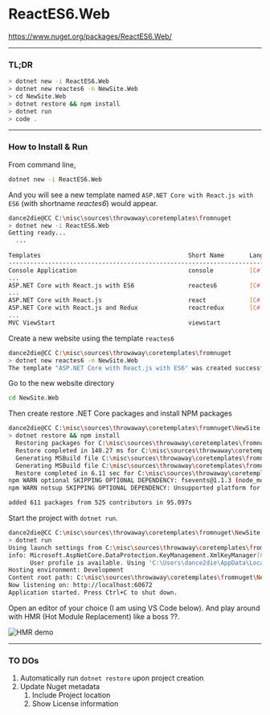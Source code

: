 # ReactES6.Web
https://www.nuget.org/packages/ReactES6.Web/

---
### TL;DR
```bash
> dotnet new -i ReactES6.Web
> dotnet new reactes6 -n NewSite.Web
> cd NewSite.Web
> dotnet restore && npm install
> dotnet run
> code .
```
---
### How to Install & Run
From command line,

```bash
dotnet new -i ReactES6.Web
```
And you will see a new template named `ASP.NET Core with React.js with ES6` (with shortname *reactes6*) would appear.

```bash
dance2die@CC C:\misc\sources\throwaway\coretemplates\fromnuget                                                                            
> dotnet new -i ReactES6.Web                                                                                                              
Getting ready...                                                                                                                          
  ...
                                                                                                                                          
Templates                                         Short Name       Language          Tags                                                 
--------------------------------------------------------------------------------------------------------                                  
Console Application                               console          [C#], F#, VB      Common/Console                                       
...      
ASP.NET Core with React.js with ES6               reactes6         [C#]              Web/MVC/SPA                                          
...                                  
ASP.NET Core with React.js                        react            [C#]              Web/MVC/SPA                                          
ASP.NET Core with React.js and Redux              reactredux       [C#]              Web/MVC/SPA                                          
...                          
MVC ViewStart                                     viewstart                          Web/ASP.NET
```
Create a new website using the template `reactes6`
```bash
dance2die@CC C:\misc\sources\throwaway\coretemplates\fromnuget
> dotnet new reactes6 -n NewSite.Web
The template "ASP.NET Core with React.js with ES6" was created successfully.
```
Go to the new website directory
```bash
cd NewSite.Web
```
Then create restore .NET Core packages and install NPM packages
```bash
dance2die@CC C:\misc\sources\throwaway\coretemplates\fromnuget\NewSite.Web
> dotnet restore && npm install
  Restoring packages for C:\misc\sources\throwaway\coretemplates\fromnuget\NewSite.Web\NewSite.Web.csproj...
  Restore completed in 140.27 ms for C:\misc\sources\throwaway\coretemplates\fromnuget\NewSite.Web\NewSite.Web.csproj.
  Generating MSBuild file C:\misc\sources\throwaway\coretemplates\fromnuget\NewSite.Web\obj\NewSite.Web.csproj.nuget.g.props.
  Generating MSBuild file C:\misc\sources\throwaway\coretemplates\fromnuget\NewSite.Web\obj\NewSite.Web.csproj.nuget.g.targets.
  Restore completed in 6.11 sec for C:\misc\sources\throwaway\coretemplates\fromnuget\NewSite.Web\NewSite.Web.csproj.
npm WARN optional SKIPPING OPTIONAL DEPENDENCY: fsevents@1.1.3 (node_modules\fsevents):
npm WARN notsup SKIPPING OPTIONAL DEPENDENCY: Unsupported platform for fsevents@1.1.3: wanted {"os":"darwin","arch":"any"} (current: {"os":"win32","arch":"x64"})

added 611 packages from 525 contributors in 95.097s
```
Start the project with `dotnet run`.
```bash
dance2die@CC C:\misc\sources\throwaway\coretemplates\fromnuget\NewSite.Web
> dotnet run
Using launch settings from C:\misc\sources\throwaway\coretemplates\fromnuget\NewSite.Web\Properties\launchSettings.json...
info: Microsoft.AspNetCore.DataProtection.KeyManagement.XmlKeyManager[0]
      User profile is available. Using 'C:\Users\dance2die\AppData\Local\ASP.NET\DataProtection-Keys' as key repository and Windows DPAPI to encrypt keys at rest.
Hosting environment: Development
Content root path: C:\misc\sources\throwaway\coretemplates\fromnuget\NewSite.Web
Now listening on: http://localhost:60672
Application started. Press Ctrl+C to shut down.
```
Open an editor of your choice (I am using VS Code below).
And play around with HMR (Hot Module Replacement) like a boss ??.

![HMR demo](https://i.imgur.com/Rbo51jW.gif)

---
### TO DOs
1. Automatically run `dotnet restore` upon project creation
1. Update Nuget metadata
    1. Include Project location
    2. Show License information
